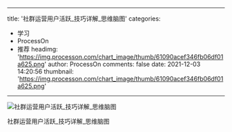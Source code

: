 
---
title: '社群运营用户活跃_技巧详解_思维脑图'
categories: 
 - 学习
 - ProcessOn
 - 推荐
headimg: 'https://img.processon.com/chart_image/thumb/61090acef346fb06df01a625.png'
author: ProcessOn
comments: false
date: 2021-12-03 14:20:56
thumbnail: 'https://img.processon.com/chart_image/thumb/61090acef346fb06df01a625.png'
---

<div>   
<img class="thumb" alt="社群运营用户活跃_技巧详解_思维脑图" src="https://img.processon.com/chart_image/thumb/61090acef346fb06df01a625.png" referrerpolicy="no-referrer">
<p>社群运营用户活跃_技巧详解_思维脑图</p>  
</div>
            